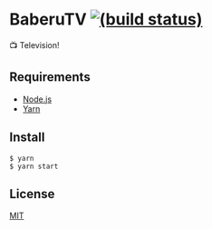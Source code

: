 # BaberuTV [![(build status)](https://circleci.com/gh/baberutv/baberutv.svg?style=shield)](https://circleci.com/gh/baberutv/baberutv/tree/master)

:tv: Television!

## Requirements

- [Node.js](https://nodejs.org/)
- [Yarn](https://yarnpkg.com/)

## Install

```shell
$ yarn
$ yarn start
```

## License

[MIT](LICENSE)
